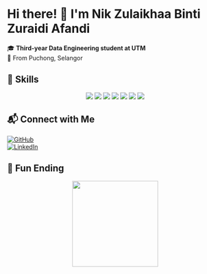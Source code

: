 # Hi there! 👋 I'm Nik Zulaikhaa Binti Zuraidi Afandi  

🎓 **Third-year Data Engineering student at UTM**  
📍 From Puchong, Selangor  

## 🚀 Skills 

<p align="center">
  <img src="https://img.shields.io/badge/C%2B%2B-00599C?style=for-the-badge&logo=c%2B%2B&logoColor=white" />
  <img src="https://img.shields.io/badge/Java-007396?style=for-the-badge&logo=java&logoColor=white" />
  <img src="https://img.shields.io/badge/OOP-4CAF50?style=for-the-badge&logo=code&logoColor=white" />
  <img src="https://img.shields.io/badge/Python-3776AB?style=for-the-badge&logo=python&logoColor=white" />
  <img src="https://img.shields.io/badge/MySQL-4479A1?style=for-the-badge&logo=mysql&logoColor=white" />
  <img src="https://img.shields.io/badge/HTML5-E34F26?style=for-the-badge&logo=html5&logoColor=white" />
  <img src="https://img.shields.io/badge/CSS3-1572B6?style=for-the-badge&logo=css3&logoColor=white" />
</p>  

## 📬 Connect with Me  
[![GitHub](https://img.shields.io/badge/GitHub-100000?style=for-the-badge&logo=github&logoColor=white)](your-github-link)  
[![LinkedIn](https://img.shields.io/badge/LinkedIn-0A66C2?style=for-the-badge&logo=linkedin&logoColor=white)]([https://www.linkedin.com/in/nik-zulaikhaa-binti-zuraidi-afandi-a607a7261/])  

## 🎉 Fun Ending  
<p align="center">
  <img src="https://media.giphy.com/media/v1.Y2lkPTc5MGI3NjExOWpyYXhtbTVvdDVhNWUxdzMzMmEwZG92bXNmcG9mMjVjcGpzaDNzYSZlcD12MV9naWZzX3NlYXJjaCZjdD1n/3o7abKhOpu0NwenH3O/giphy.gif" width="200"/>
</p>
